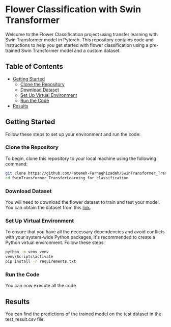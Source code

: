 # Flower Classification with Swin Transformer

Welcome to the Flower Classification project using transfer learning with Swin Transformer model in Pytorch. This repository contains code and instructions to help you get started with flower classification using a pre-trained Swin Transformer model and a custom dataset.

## Table of Contents
- [Getting Started](#getting-started)
  - [Clone the Repository](#clone-the-repository)
  - [Download Dataset](#download-dataset)
  - [Set Up Virtual Environment](#set-up-virtual-environment)
  - [Run the Code](#run-the-code)
- [Results](#results)

## Getting Started

Follow these steps to set up your environment and run the code:

### Clone the Repository
To begin, clone this repository to your local machine using the following command:

```bash
git clone https://github.com/Fatemeh-Farnaghizadeh/SwinTransformer_TransferLearning_for_classification.git
cd SwinTransformer_TransferLearning_for_classification
```
### Download Dataset
You will need to download the flower dataset to train and test your model. You can obtain the dataset from this [link](https://drive.google.com/file/d/17HpTij-vL6Obg_Jcz7G74Qzboj4p5UUq/view?usp=sharing).

### Set Up Virtual Environment
To ensure that you have all the necessary dependencies and avoid conflicts with your system-wide Python packages, it's recommended to create a Python virtual environment. Follow these steps:

```bash
python -m venv venv
venv\Scripts\activate
pip install -r requirements.txt
```
### Run the Code
You can now execute all the code.

## Results
You can find the predictions of the trained model on the test dataset in the test_result.csv file.
